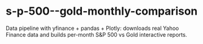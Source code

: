 # s-p-500--gold-monthly-comparison
Data pipeline with yfinance + pandas + Plotly: downloads real Yahoo Finance data and builds per-month S&amp;P 500 vs Gold interactive reports.
